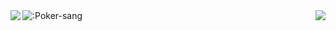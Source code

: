 <img align="left" src="https://github-readme-stats.vercel.app/api?username=Poker-sang&include_all_commits=true&show_icons=true&hide_title=true&hide_border=true" />

<img align="right" src="https://github-readme-stats.vercel.app/api/top-langs/?username=Poker-sang&hide_title=true&hide_border=true" />

<img src="https://count.getloli.com/get/@:Poker-sang" alt=":Poker-sang" />
